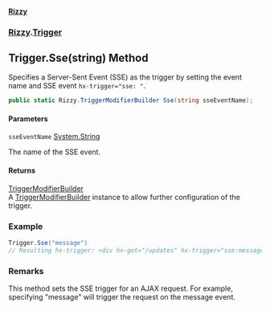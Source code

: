 #### [Rizzy](index.md 'index')
### [Rizzy](Rizzy.md 'Rizzy').[Trigger](Rizzy.Trigger.md 'Rizzy.Trigger')

## Trigger.Sse(string) Method

Specifies a Server-Sent Event (SSE) as the trigger by setting the event name and SSE event `hx-trigger="sse: "`.

```csharp
public static Rizzy.TriggerModifierBuilder Sse(string sseEventName);
```
#### Parameters

<a name='Rizzy.Trigger.Sse(string).sseEventName'></a>

`sseEventName` [System.String](https://docs.microsoft.com/en-us/dotnet/api/System.String 'System.String')

The name of the SSE event.

#### Returns
[TriggerModifierBuilder](Rizzy.TriggerModifierBuilder.md 'Rizzy.TriggerModifierBuilder')  
A [TriggerModifierBuilder](Rizzy.TriggerModifierBuilder.md 'Rizzy.TriggerModifierBuilder') instance to allow further configuration of the trigger.

### Example
  
```csharp  
Trigger.Sse("message")  
// Resulting hx-trigger: <div hx-get="/updates" hx-trigger="sse:message">Update Me</div>  
```

### Remarks
This method sets the SSE trigger for an AJAX request. For example, specifying "message" will trigger the request on the message event.